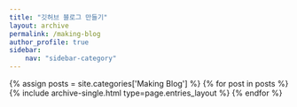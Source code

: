 ```yaml
---
title: "깃허브 블로그 만들기"
layout: archive
permalink: /making-blog
author_profile: true
sidebar:
    nav: "sidebar-category"
---
```


<!-- 공백이 포함되어 있는 카테고리 이름의 경우 site.categories.['a b c'] 이런식으로! -->

{% assign posts = site.categories['Making Blog'] %}
{% for post in posts %} {% include archive-single.html type=page.entries_layout %} {% endfor %}